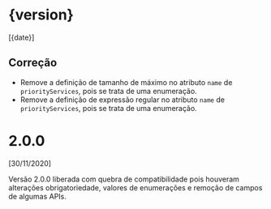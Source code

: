 # {version}
[{date}]

## Correção

* Remove a definição de tamanho de máximo no atributo `name` de `priorityServices`, pois se trata de uma enumeração.
* Remove a definição de expressão regular no atributo `name` de `priorityServices`, pois se trata de uma enumeração.

# 2.0.0
[30/11/2020]

Versão 2.0.0 liberada com quebra de compatibilidade pois houveram alterações obrigatoriedade, valores de enumerações e remoção de campos de algumas APIs.